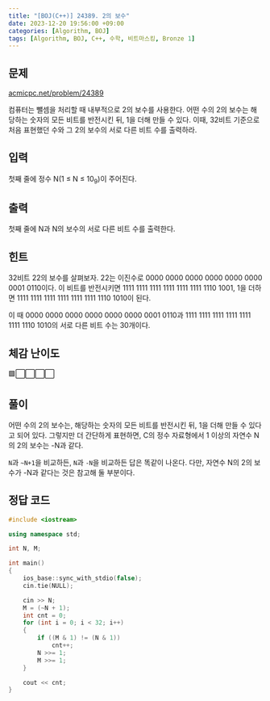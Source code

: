 ```yaml
---
title: "[BOJ(C++)] 24389. 2의 보수"
date: 2023-12-20 19:56:00 +09:00
categories: [Algorithm, BOJ]
tags: [Algorithm, BOJ, C++, 수학, 비트마스킹, Bronze 1]
---
```

## **문제**
[acmicpc.net/problem/24389](https://www.acmicpc.net/problem/24389)
<br>

컴퓨터는 뺄셈을 처리할 때 내부적으로 2의 보수를 사용한다. 어떤 수의 2의 보수는 해당하는 숫자의 모든 비트를 반전시킨 뒤, 1을 더해 만들 수 있다. 이때, 32비트 기준으로 처음 표현했던 수와 그 2의 보수의 서로 다른 비트 수를 출력하라.
<br>

## **입력**
첫째 줄에 정수 N(1 ≤ N ≤ 10<sub>9</sub>)이 주어진다.
<br>

## **출력**
첫째 줄에 N과 N의 보수의 서로 다른 비트 수를 출력한다.
<br>

## **힌트**
32비트 22의 보수를 살펴보자. 22는 이진수로 0000 0000 0000 0000 0000 0000 0001 0110이다. 이 비트를 반전시키면 1111 1111 1111 1111 1111 1111 1110 1001, 1을 더하면 1111 1111 1111 1111 1111 1111 1110 1010이 된다.

이 때 0000 0000 0000 0000 0000 0000 0001 0110과 1111 1111 1111 1111 1111 1111 1110 1010의 서로 다른 비트 수는 30개이다.
<br>

## **체감 난이도**
🟩⬜⬜⬜⬜
<br>

## **풀이**
어떤 수의 2의 보수는, 해당하는 숫자의 모든 비트를 반전시킨 뒤, 1을 더해 만들 수 있다고 되어 있다. 그렇지만 더 간단하게 표현하면, C의 정수 자료형에서 1 이상의 자연수 N의 2의 보수는 -N과 같다.

`N`과 `~N+1`을 비교하든, `N`과 `-N`을 비교하든 답은 똑같이 나온다. 다만, 자연수 N의 2의 보수가 -N과 같다는 것은 참고해 둘 부분이다.
<br>

## **정답 코드**
```c++
#include <iostream>

using namespace std;

int N, M;

int main()
{
    ios_base::sync_with_stdio(false);
    cin.tie(NULL);

    cin >> N;
    M = (~N + 1);
    int cnt = 0;
    for (int i = 0; i < 32; i++)
    {
        if ((M & 1) != (N & 1))
            cnt++;
        N >>= 1;
        M >>= 1;
    }

    cout << cnt;
}
```